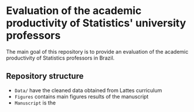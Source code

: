 # Evaluation of the academic productivity of Statistics' university professors

The main goal of this repository is to provide an evaluation of the academic productivity of Statistics professors in Brazil.

## Repository structure

- `Data/` have the cleaned data obtained from Lattes curriculum
- `Figures` contains main figures results of the manuscript
- `Manuscript` is the 